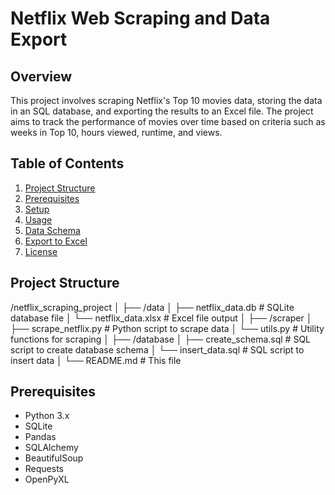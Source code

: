 # Netflix Web Scraping and Data Export

## Overview

This project involves scraping Netflix's Top 10 movies data, storing the data in an SQL database, and exporting the results to an Excel file. The project aims to track the performance of movies over time based on criteria such as weeks in Top 10, hours viewed, runtime, and views.

## Table of Contents

1. [Project Structure](#project-structure)
2. [Prerequisites](#prerequisites)
3. [Setup](#setup)
4. [Usage](#usage)
5. [Data Schema](#data-schema)
6. [Export to Excel](#export-to-excel)
7. [License](#license)

## Project Structure

/netflix_scraping_project
│
├── /data
│ ├── netflix_data.db # SQLite database file
│ └── netflix_data.xlsx # Excel file output
│
├── /scraper
│ ├── scrape_netflix.py # Python script to scrape data
│ └── utils.py # Utility functions for scraping
│
├── /database
│ ├── create_schema.sql # SQL script to create database schema
│ └── insert_data.sql # SQL script to insert data
│
└── README.md # This file


## Prerequisites

- Python 3.x
- SQLite
- Pandas
- SQLAlchemy
- BeautifulSoup
- Requests
- OpenPyXL


